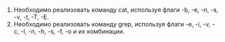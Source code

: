 1) Необходимо реализовать команду cat, используя флаги -b, -e, -n, -s, -v, -t, -T, -E.
2) Необходимо реализовать команду grep, используя флаги -e, -i, -v, -c, -l, -n, -h, -s, -f, -o и их комбинации.
